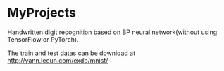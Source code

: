 # MyProjects
Handwritten digit recognition based on BP neural network(without using TensorFlow or PyTorch).

The train and test datas can be download at http://yann.lecun.com/exdb/mnist/
